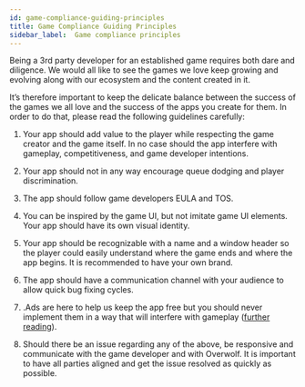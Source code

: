 ```yaml
---
id: game-compliance-guiding-principles
title: Game Compliance Guiding Principles
sidebar_label:  Game compliance principles
---
```


Being a 3rd party developer for an established game requires both dare and diligence. We would all like to see the games we love keep growing and evolving along with our ecosystem and the content created in it.

It’s therefore important to keep the delicate balance between the success of the games we all love and the success of the apps you create for them. In order to do that, please read the following guidelines carefully:


1. Your app should add value to the player while respecting the game creator and the game itself. In no case should the app interfere with gameplay, competitiveness, and game developer intentions.

2. Your app should not in any way encourage queue dodging and player discrimination.

3. The app should follow game developers EULA and TOS.

4. You can be inspired by the game UI, but not imitate game UI elements. Your app should have its own visual identity.

5. Your app should be recognizable with a name and a window header so the player could easily  understand where the game ends and where the app begins. It is recommended to have your own brand.

6. The app should have a communication channel with your audience to allow quick bug fixing cycles.

7. .Ads are here to help us keep the app free but you should never implement them in a way that will interfere with gameplay ([further reading](https://overwolf.github.io/docs/start/ads-monetization-basics "Ads Monetization Basics")).

8. Should there be an issue regarding any of the above, be responsive and communicate with the game developer and with Overwolf. It is important to have all parties aligned and get the issue resolved as quickly as possible.


